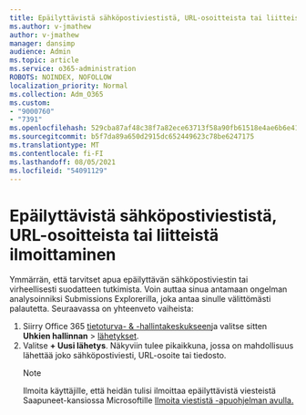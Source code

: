 ```yaml
---
title: Epäilyttävistä sähköpostiviestistä, URL-osoitteista tai liitteistä ilmoittaminen
ms.author: v-jmathew
author: v-jmathew
manager: dansimp
audience: Admin
ms.topic: article
ms.service: o365-administration
ROBOTS: NOINDEX, NOFOLLOW
localization_priority: Normal
ms.collection: Adm_O365
ms.custom:
- "9000760"
- "7391"
ms.openlocfilehash: 529cba87af48c38f7a82ece63713f58a90fb61518e4ae6b6e41f0b4905dcd5ae
ms.sourcegitcommit: b5f7da89a650d2915dc652449623c78be6247175
ms.translationtype: MT
ms.contentlocale: fi-FI
ms.lasthandoff: 08/05/2021
ms.locfileid: "54091129"
---
```

# <a name="report-suspicious-emails-urls-or-attachments"></a>Epäilyttävistä sähköpostiviestistä, URL-osoitteista tai liitteistä ilmoittaminen

Ymmärrän, että tarvitset apua epäilyttävän sähköpostiviestin tai virheellisesti suodatteen tutkimista. Voin auttaa sinua antamaan ongelman analysoinniksi Submissions Explorerilla, joka antaa sinulle välittömästi palautetta. Seuraavassa on yhteenveto vaiheista:

1. Siirry Office 365 [tietoturva- & -hallintakeskukseen](https://go.microsoft.com/fwlink/p/?linkid=2077143)ja valitse sitten **Uhkien hallinnan**  >  [lähetykset](https://go.microsoft.com/fwlink/?linkid=2101521).
2. Valitse **+ Uusi lähetys**. Näkyviin tulee pikaikkuna, jossa on mahdollisuus lähettää joko sähköpostiviesti, URL-osoite tai tiedosto.
    > [!NOTE]
    > Ilmoita käyttäjille, että heidän tulisi ilmoittaa epäilyttävistä viesteistä Saapuneet-kansiossa Microsoftille [Ilmoita viestistä -apuohjelman avulla.](https://go.microsoft.com/fwlink/?linkid=2092385)
